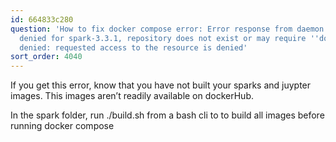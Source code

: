 ```yaml
---
id: 664833c280
question: 'How to fix docker compose error: Error response from daemon: pull access
  denied for spark-3.3.1, repository does not exist or may require ''docker login'':
  denied: requested access to the resource is denied'
sort_order: 4040
---
```


If you get this error, know that you have not built your sparks and juypter images. This images aren’t readily available on dockerHub.

In the spark folder, run ./build.sh from a bash cli to to build all images before running docker compose

